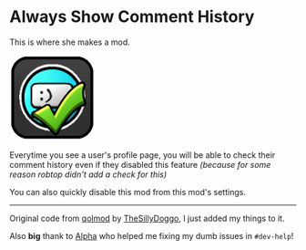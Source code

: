 # Always Show Comment History

This is where she makes a mod.

<img src="logo.png" width="150" alt="the mod's logo" />



Everytime you see a user's profile page, you will be able to check their comment history even if they disabled this feature *(because for some reason robtop didn't add a check for this)*

You can also quickly disable this mod from this mod's settings.

---

Original code from [qolmod](https://github.com/TheSillyDoggo/GeodeMenu/blob/e21637af2559d287b50ed92e8f3b400bdcbfe4c5/src/Hacks/CommentHistory.cpp) by [TheSillyDoggo](https://github.com/TheSillyDoggo), I just added my things to it.

Also **big** thank to [Alpha](https://github.com/Alphalaneous) who helped me fixing my dumb issues in `#dev-help`!

